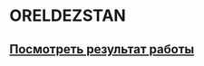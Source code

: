 # ORELDEZSTAN

<h2><a href="https://sb-baby.github.io/ORELDEZSTAN/">Посмотреть результат работы</a></h2>
